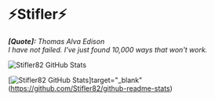 # ⚡Stifler⚡
***[Quote]:*** _Thomas Alva Edison <br> I have not failed. I've just found 10,000 ways that won't work._



<!--
**⚡Stifler82/Stifle82⚡r** is a ✨ _special_ ✨ repository because its `README.md` (this file) appears on your GitHub profile.

Here are some ideas to get you started:

- 🔭 I’m currently working on ...
- 🌱 I’m currently learning ...
- 👯 I’m looking to collaborate on ...
- 🤔 I’m looking for help with ...
- 💬 Ask me about ...
- 📫 How to reach me: ...
- 😄 Pronouns: ...
- ⚡ Fun fact: ...
-->

![Stifler82 GitHub Stats](https://github-readme-stats.vercel.app/api?username=Stifler82&show_icons=true&theme=radical)

[![Stifler82 GitHub Stats](https://github-readme-stats.vercel.app/api?username=Stifler82&show_icons=true&theme=radical)]target="_blank"(https://github.com/Stifler82/github-readme-stats)
